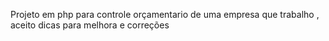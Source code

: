 Projeto em php para controle orçamentario de uma empresa que trabalho , aceito dicas para melhora e correções 
